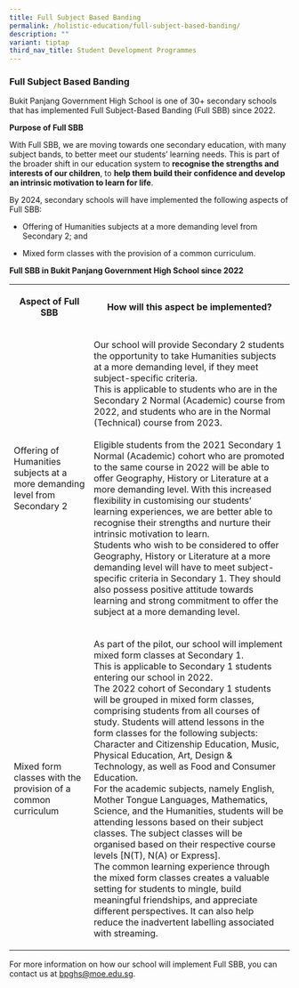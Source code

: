 ```yaml
---
title: Full Subject Based Banding
permalink: /holistic-education/full-subject-based-banding/
description: ""
variant: tiptap
third_nav_title: Student Development Programmes
---
```

<h3>Full Subject Based Banding</h3>
<p>Bukit Panjang Government High School is one of 30+ secondary schools that
has implemented Full Subject-Based Banding (Full SBB) since 2022.</p>
<p><strong>Purpose of Full SBB</strong>
</p>
<p>With Full SBB, we are moving towards one secondary education, with many
subject bands, to better meet our students’ learning needs. This is part
of the broader shift in our education system to&nbsp;<strong>recognise the strengths and interests of our children</strong>,
to&nbsp;<strong>help them build their confidence and develop an intrinsic motivation to learn for life</strong>.</p>
<p>By 2024, secondary schools will have implemented the following aspects
of Full SBB:</p>
<ul data-tight="true" class="tight">
<li>
<p>Offering of Humanities subjects at a more demanding level from Secondary
2; and</p>
</li>
<li>
<p>Mixed form classes with the provision of a common curriculum.</p>
</li>
</ul>
<p><strong>Full SBB in Bukit Panjang Government High School since 2022</strong>
</p>
<table style="minWidth: 50px">
<colgroup>
<col>
<col>
</colgroup>
<tbody>
<tr>
<th rowspan="1" colspan="1">
<p><strong>Aspect of Full SBB</strong>
</p>
</th>
<th rowspan="1" colspan="1">
<p><strong>How will this aspect be implemented?</strong>
</p>
</th>
</tr>
<tr>
<td rowspan="1" colspan="1">
<p>Offering of Humanities subjects at a more demanding level from Secondary
2</p>
</td>
<td rowspan="1" colspan="1">
<p>Our school will provide Secondary 2 students the opportunity to take Humanities
subjects at a more demanding level, if they meet subject-specific criteria.
<br>This is applicable to students who are in the Secondary 2 Normal (Academic)
course from 2022, and students who are in the Normal (Technical) course
from 2023.
<br>
<br>Eligible students from the 2021 Secondary 1 Normal (Academic) cohort who
are promoted to the same course in 2022 will be able to offer Geography,
History or Literature at a more demanding level. With this increased flexibility
in customising our students’ learning experiences, we are better able to
recognise their strengths and nurture their intrinsic motivation to learn.
<br>Students who wish to be considered to offer Geography, History or Literature
at a more demanding level will have to meet subject-specific criteria in
Secondary 1. They should also possess positive attitude towards learning
and strong commitment to offer the subject at a more demanding level.</p>
</td>
</tr>
<tr>
<td rowspan="1" colspan="1">
<p>Mixed form classes with the provision of a common curriculum</p>
</td>
<td rowspan="1" colspan="1">
<p>As part of the pilot, our school will implement mixed form classes at
Secondary 1.
<br>This is applicable to Secondary 1 students entering our school in 2022.
<br>The 2022 cohort of Secondary 1 students will be grouped in mixed form
classes, comprising students from all courses of study. Students will attend
lessons in the form classes for the following subjects: Character and Citizenship
Education, Music, Physical Education, Art, Design &amp; Technology, as
well as Food and Consumer Education.
<br>For the academic subjects, namely English, Mother Tongue Languages, Mathematics,
Science, and the Humanities, students will be attending lessons based on
their subject classes. The subject classes will be organised based on their
respective course levels [N(T), N(A) or Express].
<br>The common learning experience through the mixed form classes creates
a valuable setting for students to mingle, build meaningful friendships,
and appreciate different perspectives. It can also help reduce the inadvertent
labelling associated with streaming.</p>
</td>
</tr>
</tbody>
</table>
<p>For more information on how our school will implement Full SBB, you can
contact us at&nbsp;<a href="mailto:bpghs@moe.edu.sg" rel="noopener noreferrer nofollow" target="_blank">bpghs@moe.edu.sg</a>.</p>